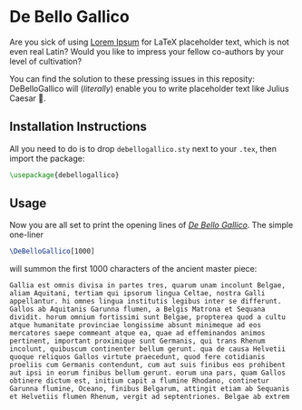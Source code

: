 # De Bello Gallico 

Are you sick of using [Lorem Ipsum](https://en.wikipedia.org/wiki/Lorem_ipsum) for LaTeX placeholder text, which is not even real Latin? Would you like to impress your fellow co-authors by your level of cultivation?

You can find the solution to these pressing issues in this reposity: DeBelloGallico will (*literally*) enable you to write placeholder text like Julius Caesar :herb:.

## Installation Instructions

All you need to do is to drop `debellogallico.sty` next to your `.tex`, then import the package:

```tex
\usepackage{debellogallico}
```

## Usage

Now you are all set to print the opening lines of [*De Bello Gallico*](https://en.wikipedia.org/wiki/Commentarii_de_Bello_Gallico). The simple one-liner

```latex
\DeBelloGallico[1000]
```

will summon the first 1000 characters of the ancient master piece:

```
Gallia est omnis divisa in partes tres, quarum unam incolunt Belgae, aliam Aquitani, tertiam qui ipsorum lingua Celtae, nostra Galli appellantur. hi omnes lingua institutis legibus inter se differunt. Gallos ab Aquitanis Garunna flumen, a Belgis Matrona et Sequana dividit. horum omnium fortissimi sunt Belgae, propterea quod a cultu atque humanitate provinciae longissime absunt minimeque ad eos mercatores saepe commeant atque ea, quae ad effeminandos animos pertinent, important proximique sunt Germanis, qui trans Rhenum incolunt, quibuscum continenter bellum gerunt. qua de causa Helvetii quoque reliquos Gallos virtute praecedunt, quod fere cotidianis proeliis cum Germanis contendunt, cum aut suis finibus eos prohibent aut ipsi in eorum finibus bellum gerunt. eorum una pars, quam Gallos obtinere dictum est, initium capit a flumine Rhodano, continetur Garunna flumine, Oceano, finibus Belgarum, attingit etiam ab Sequanis et Helvetiis flumen Rhenum, vergit ad septentriones. Belgae ab extrem
```